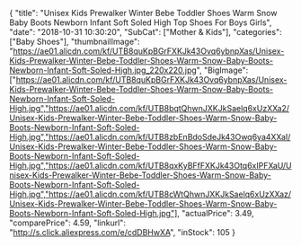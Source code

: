 {
	"title": "Unisex Kids Prewalker Winter Bebe Toddler Shoes Warm Snow Baby Boots Newborn Infant Soft Soled High Top Shoes For Boys Girls",
	"date": "2018-10-31 10:30:20",
	"SubCat": ["Mother & Kids"],
	"categories": ["Baby Shoes"],
	"thumbnailImage": "https://ae01.alicdn.com/kf/UTB8quKpBGrFXKJk43Ovq6ybnpXas/Unisex-Kids-Prewalker-Winter-Bebe-Toddler-Shoes-Warm-Snow-Baby-Boots-Newborn-Infant-Soft-Soled-High.jpg_220x220.jpg",
	"BigImage": ["https://ae01.alicdn.com/kf/UTB8quKpBGrFXKJk43Ovq6ybnpXas/Unisex-Kids-Prewalker-Winter-Bebe-Toddler-Shoes-Warm-Snow-Baby-Boots-Newborn-Infant-Soft-Soled-High.jpg","https://ae01.alicdn.com/kf/UTB8bqtQhwnJXKJkSaelq6xUzXXa2/Unisex-Kids-Prewalker-Winter-Bebe-Toddler-Shoes-Warm-Snow-Baby-Boots-Newborn-Infant-Soft-Soled-High.jpg","https://ae01.alicdn.com/kf/UTB8zbEnBdoSdeJk43Owq6ya4XXaI/Unisex-Kids-Prewalker-Winter-Bebe-Toddler-Shoes-Warm-Snow-Baby-Boots-Newborn-Infant-Soft-Soled-High.jpg","https://ae01.alicdn.com/kf/UTB8qxKyBFfFXKJk43Otq6xIPFXaU/Unisex-Kids-Prewalker-Winter-Bebe-Toddler-Shoes-Warm-Snow-Baby-Boots-Newborn-Infant-Soft-Soled-High.jpg","https://ae01.alicdn.com/kf/UTB8cWtQhwnJXKJkSaelq6xUzXXaz/Unisex-Kids-Prewalker-Winter-Bebe-Toddler-Shoes-Warm-Snow-Baby-Boots-Newborn-Infant-Soft-Soled-High.jpg"],
	"actualPrice": 3.49,
	"comparePrice": 4.59,
	"linkurl": "http://s.click.aliexpress.com/e/cdDBHwXA",
	"inStock": 105
}

